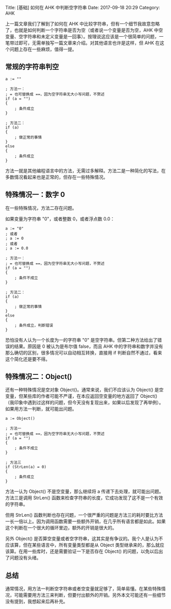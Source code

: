 Title: [基础] 如何在 AHK 中判断空字符串
Date: 2017-09-18 20:29
Category: AHK

上一篇文章我们了解到了如何在 AHK 中比较字符串，但有一个细节我故意忽略了，也就是如何判断一个字符串是否为空（或者说一个变量是否为空，AHK 中空变量、空字符串和未定义变量是一回事）。按理说这应该是一个很简单的问题，一笔带过即可，无需单独写一篇文章来介绍。对其他语言也许是这样，但 AHK 在这个问题上存在一些麻烦，值得一提。

## 常规的字符串判空

```
a := ""

; 方法一：
; = 也可替换成 ==，因为空字符串无大小写问题，不赘述
if (a = "")
{
    ; 条件成立
}

; 方法二：
if (a)
{
    ; 做正常的事情
}
else
{
    ; 条件成立
}

```

方法一就是其他编程语言中的方法，无需过多解释。方法二是一种简化的写法，在多数情况看起来也是正常的，但存在一些特殊情况。

## 特殊情况一：数字 0

在一些特殊情况，方法二存在问题。

如果变量为字符串 "0"，或者整数 0，或者浮点数 0.0：

```
a := "0"
; 或者
; a := 0
; 或者
; a := 0.0

; 方法一：
; = 也可替换成 ==，因为空字符串无大小写问题，不赘述
if (a = "")
{
    ; 条件不成立
}

; 方法二：
if (a)
{
    ; 做正常的事情
}
else
{
    ; 条件成立，判断错误
}
```

恐怕没有人认为一个长度为一的字符串 "0" 是空字符串。但第二种方法给出了错误的结果。原因是 0 被认为是布尔值 false，而且 AHK 中的字符串和数字并没有那么确切的区别，很多情况可以自动相互转换，直接用 if 判断自然不通过，看来这个简化还是要不得。

## 特殊情况二：Object()

还有一种特殊情况是空对象 Object()。通常来说，我们不应该认为 Object() 是空变量，但某些库的作者可能不严谨，在本应返回空变量的地方返回了 Object()（我印象中遇到过这样的问题，但今天没有复现出来，如果以后发现了再举例）。如果用方法一判断，就可能出问题。

```
a := Object()

; 方法一
; = 也可替换成 ==，因为空字符串无大小写问题，不赘述
if (a = "")
{
    ; 条件不成立
}

; 方法三
if (StrLen(a) = 0)
{
    ; 条件成立
}
```

方法一认为 Object() 不是空变量，那么继续将 a 传递下去处理，就可能出问题。方法三是调用 StrLen() 函数来检查字符串的长度，它成功发现了这不是一个有效的字符串。

但用 StrLen() 函数判断也存在问题，一个很严重的问题是方法三的耗时要比方法一长一倍以上。因为调用函数需要一些额外开销，在几乎所有语言都是如此。如果这个判断在一个很大的循环里边，额外的开销是很大的。

另外 Object() 是否算空变量或者空字符串，这其实是有争议的。我个人是认为不应该算，但在某些语言中，所有变量类型都是从 Object 类型继承来的，那么就应该算。在用一些库时，还是需要验证一下是否存在 Object() 的问题，以免以后出了问题没有头绪。

## 总结

通常情况，用方法一判断空字符串或者空变量就足够了，简单易懂。在某些特殊情况，可能需要用方法三来判断，但要付出额外的开销。另外本文可能还有一些细节没有提到，我想起来后再补充。
